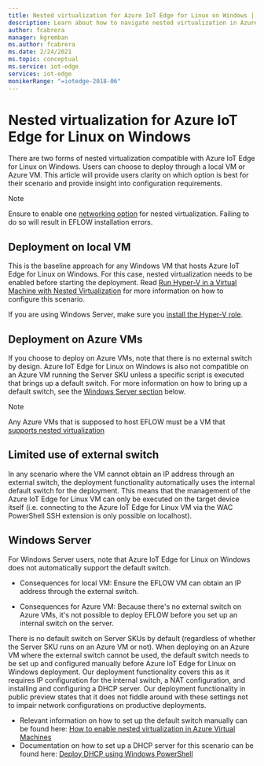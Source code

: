 ```yaml
---
title: Nested virtualization for Azure IoT Edge for Linux on Windows | Microsoft Docs
description: Learn about how to navigate nested virtualization in Azure IoT Edge for Linux on Windows.
author: fcabrera
manager: kgremban
ms.author: fcabrera
ms.date: 2/24/2021
ms.topic: conceptual
ms.service: iot-edge
services: iot-edge
monikerRange: "=iotedge-2018-06"
---
```


# Nested virtualization for Azure IoT Edge for Linux on Windows
There are two forms of nested virtualization compatible with Azure IoT Edge for Linux on Windows. Users can choose to deploy through a local VM or Azure VM. This article will provide users clarity on which option is best for their scenario and provide insight into configuration requirements.

> [!NOTE]
>
> Ensure to enable one [networking option](/virtualization/hyper-v-on-windows/user-guide/nested-virtualization#networking-options) for nested virtualization. Failing to do so will result in EFLOW installation errors. 

## Deployment on local VM
This is the baseline approach for any Windows VM that hosts Azure IoT Edge for Linux on Windows. For this case, nested virtualization needs to be enabled before starting the deployment. Read [Run Hyper-V in a Virtual Machine with Nested Virtualization](/virtualization/hyper-v-on-windows/user-guide/nested-virtualization) for more information on how to configure this scenario.

If you are using Windows Server, make sure you [install the Hyper-V role](/windows-server/virtualization/hyper-v/get-started/install-the-hyper-v-role-on-windows-server).

## Deployment on Azure VMs
If you choose to deploy on Azure VMs, note that there is no external switch by design. Azure IoT Edge for Linux on Windows is also not compatible on an Azure VM running the Server SKU unless a specific script is executed that brings up a default switch. For more information on how to bring up a default switch, see the [Windows Server section](#windows-server) below. 

> [!NOTE]
>
> Any Azure VMs that is supposed to host EFLOW must be a VM that [supports nested virtualization](../virtual-machines/acu.md)


## Limited use of external switch
In any scenario where the VM cannot obtain an IP address through an external switch, the deployment functionality automatically uses the internal default switch for the deployment. This means that the management of the Azure IoT Edge for Linux VM can only be executed on the target device itself (i.e. connecting to the Azure IoT Edge for Linux VM via the WAC PowerShell SSH extension is only possible on localhost).

## Windows Server
For Windows Server users, note that Azure IoT Edge for Linux on Windows does not automatically support the default switch.

* Consequences for local VM: Ensure the EFLOW VM can obtain an IP address through the external switch.

* Consequences for Azure VM: Because there's no external switch on Azure VMs, it's not possible to deploy EFLOW before you set up an internal switch on the server.

There is no default switch on Server SKUs by default (regardless of whether the Server SKU runs on an Azure VM or not). When deploying on an Azure VM where the external switch cannot be used, the default switch needs to be set up and configured manually before Azure IoT Edge for Linux on Windows deployment. Our deployment functionality covers this as it requires IP configuration for the internal switch, a NAT configuration, and installing and configuring a DHCP server. Our deployment functionality in public preview states that it does not fiddle around with these settings not to impair network configurations on productive deployments.

* Relevant information on how to set up the default switch manually can be found here: [How to enable nested virtualization in Azure Virtual Machines](/virtualization/hyper-v-on-windows/user-guide/nested-virtualization)
* Documentation on how to set up a DHCP server for this scenario can be found here: [Deploy DHCP using Windows PowerShell](/windows-server/networking/technologies/dhcp/dhcp-deploy-wps)